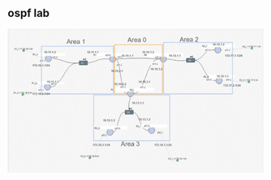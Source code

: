## ospf lab

![Topology](https://github.com/Ibets/project-JARKOMLAN/blob/main/OSPF/images/Picture1.png)


